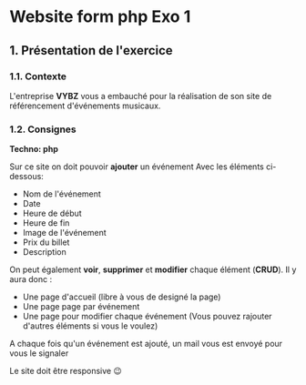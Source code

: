 # Website form php Exo 1

## 1. Présentation de l'exercice

### 1.1. Contexte

L'entreprise **VYBZ** vous a embauché pour la réalisation de son site de référencement d'événements musicaux.

### 1.2. Consignes

**Techno: php**

Sur ce site on doit pouvoir **ajouter** un événement
Avec les éléments ci-dessous:
- Nom de l'événement
- Date
- Heure de début
- Heure de fin
- Image de l'événement
- Prix du billet
- Description

On peut également **voir**, **supprimer** et **modifier** chaque élément (**CRUD**).
Il y aura donc :
- Une page d'accueil (libre à vous de designé la page)
- Une page page par événement 
- Une page pour modifier chaque événement
(Vous pouvez rajouter d'autres éléments si vous le voulez)

A chaque fois qu'un événement est ajouté, un mail vous est envoyé pour vous le signaler

Le site doit être responsive :wink: